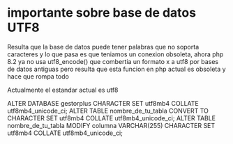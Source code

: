 # importante sobre base de datos UTF8

Resulta que la base de datos puede tener palabras que no soporta caracteres y lo que pasa es que teniamos un conexion obsoleta, ahora php 8.2 ya no usa utf8_encode() que combertia un formato x a utf8 por bases de datos antiguas pero resulta que esta funcion en php actual es obsoleta y hace que rompa todo

Actualmente el estandar actual es utf8

ALTER DATABASE gestorplus CHARACTER SET utf8mb4 COLLATE utf8mb4_unicode_ci;
ALTER TABLE nombre_de_tu_tabla CONVERT TO CHARACTER SET utf8mb4 COLLATE utf8mb4_unicode_ci;
ALTER TABLE nombre_de_tu_tabla MODIFY columna VARCHAR(255) CHARACTER SET utf8mb4 COLLATE utf8mb4_unicode_ci;
